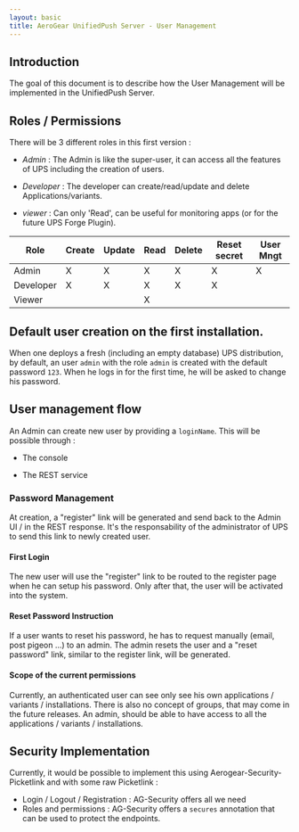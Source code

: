 ```yaml
--- 
layout: basic 
title: AeroGear UnifiedPush Server - User Management
---
```


## Introduction

The goal of this document is to describe how the User Management will be implemented in the UnifiedPush Server.
   

## Roles / Permissions

There will be 3 different roles in this first version :

* _Admin_ : The Admin is like the super-user, it can access all the features of UPS including the creation of users.

* _Developer_ : The developer can create/read/update and delete Applications/variants.

* _viewer_ : Can only 'Read', can be useful for monitoring apps (or for the future UPS Forge Plugin). 

<table class="specTable">
  <thead>
    <tr>
      <th>Role</th>
      <th>Create</th>
      <th>Update</th>
      <th>Read</th>
      <th>Delete</th>
      <th>Reset secret</th>
      <th>User Mngt</th>
    </tr> 
  </thead>
  <tbody>
    <tr>
      <td>Admin</td>
      <td>X</td>
      <td>X</td>
      <td>X</td>
      <td>X</td>
      <td>X</td>
      <td>X</td>
    </tr>
    <tr>
      <td>Developer</td>
      <td>X</td>
      <td>X</td>
      <td>X</td>
      <td>X</td>
      <td>X</td>
      <td> </td>
    </tr>
    <tr>
      <td>Viewer</td>
      <td> </td>
      <td> </td>
      <td>X</td>
      <td> </td>
      <td> </td>
      <td> </td>
    </tr>
  </tbody>
</table>

## Default user creation on the first installation.

When one deploys a fresh (including an empty database) UPS distribution, by default, an user ``` admin ``` with the role ``` admin ``` is created with the default password ``` 123 ```. When he logs in for the first time, he will be asked to change his password.

## User management flow

An Admin can create new user by providing a ``` loginName ```. This will be possible through :

- The console

- The REST service

### Password Management

At creation, a "register" link will be generated and send back to the Admin UI / in the REST response.
It's the responsability of the administrator of UPS to send this link to newly created user.


#### First Login

The new user will use the "register" link to be routed to the register page when he can setup his password. Only after that, the user will be activated into the system.

#### Reset Password Instruction

If a user wants to reset his password, he has to request manually (email, post pigeon ...) to an admin. The admin resets the user and a "reset password" link, similar to the register link, will be generated.

#### Scope of the current permissions

Currently, an authenticated user can see only see his own applications / variants / installations. There is also no concept of groups, that may come in the future releases.
An admin, should be able to have access to all the applications / variants / installations.

## Security Implementation

Currently, it would be possible to implement this using Aerogear-Security-Picketlink and with some raw Picketlink : 
- Login / Logout / Registration : AG-Security offers all we need
- Roles and permissions : AG-Security offers a ``` secures ``` annotation that can be used to protect the endpoints. 

